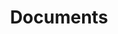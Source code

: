---
title: "Documents"
layout: docs
permalink: /docs/
author_profile: true
use_math: true
comments: true
---